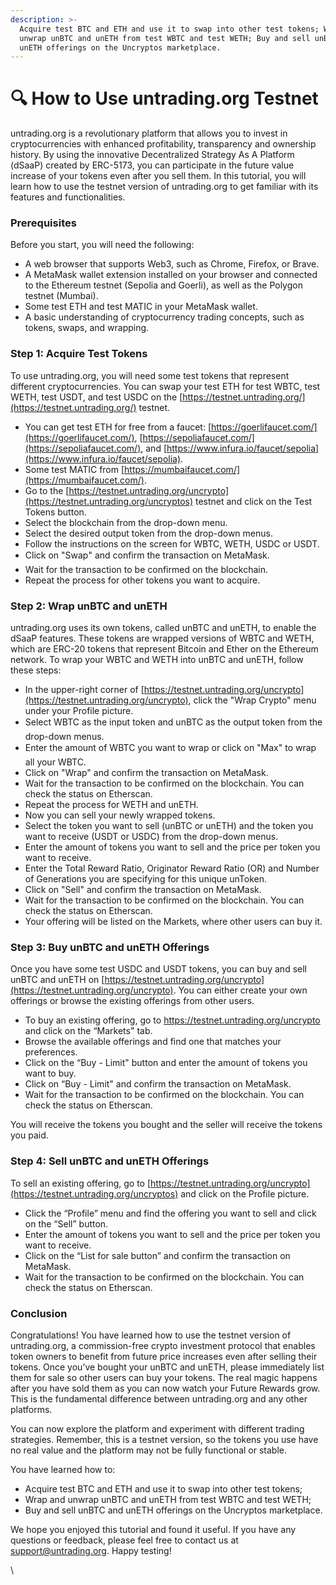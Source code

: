 ```yaml
---
description: >-
  Acquire test BTC and ETH and use it to swap into other test tokens; Wrap and
  unwrap unBTC and unETH from test WBTC and test WETH; Buy and sell unBTC and
  unETH offerings on the Uncryptos marketplace.
---
```


# 🔍 How to Use untrading.org Testnet

untrading.org is a revolutionary platform that allows you to invest in cryptocurrencies with enhanced profitability, transparency and ownership history. By using the innovative Decentralized Strategy As A Platform (dSaaP) created by ERC-5173, you can participate in the future value increase of your tokens even after you sell them. In this tutorial, you will learn how to use the testnet version of untrading.org to get familiar with its features and functionalities.

### Prerequisites

Before you start, you will need the following:

* A web browser that supports Web3, such as Chrome, Firefox, or Brave.
* A MetaMask wallet extension installed on your browser and connected to the Ethereum testnet (Sepolia and Goerli), as well as the Polygon testnet (Mumbai).
* Some test ETH and test MATIC in your MetaMask wallet.&#x20;
* A basic understanding of cryptocurrency trading concepts, such as tokens, swaps, and wrapping.

### Step 1: Acquire Test Tokens

To use untrading.org, you will need some test tokens that represent different cryptocurrencies. You can swap your test ETH for test WBTC, test WETH, test USDT, and test USDC on the [https://testnet.untrading.org/](https://testnet.untrading.org/) testnet.

* You can get test ETH for free from a faucet: [https://goerlifaucet.com/](https://goerlifaucet.com/), [https://sepoliafaucet.com/](https://sepoliafaucet.com/), and [https://www.infura.io/faucet/sepolia](https://www.infura.io/faucet/sepolia).
* Some test MATIC from [https://mumbaifaucet.com/](https://mumbaifaucet.com/).
* Go to the [https://testnet.untrading.org/uncrypto](https://testnet.untrading.org/uncryptos) testnet and click on the Test Tokens button.
* Select the blockchain from the drop-down menu.
* Select the desired output token from the drop-down menus.
* Follow the instructions on the screen for WBTC, WETH, USDC or USDT.
* Click on "Swap" and confirm the transaction on MetaMask.
* Wait for the transaction to be confirmed on the blockchain.&#x20;
* Repeat the process for other tokens you want to acquire.

### Step 2: Wrap unBTC and unETH

untrading.org uses its own tokens, called unBTC and unETH, to enable the dSaaP features. These tokens are wrapped versions of WBTC and WETH, which are ERC-20 tokens that represent Bitcoin and Ether on the Ethereum network. To wrap your WBTC and WETH into unBTC and unETH, follow these steps:

* In the upper-right corner of [https://testnet.untrading.org/uncrypto](https://testnet.untrading.org/uncrypto), click the "Wrap Crypto" menu under your Profile picture.
* Select WBTC as the input token and unBTC as the output token from the drop-down menus.
* Enter the amount of WBTC you want to wrap or click on "Max" to wrap all your WBTC.
* Click on "Wrap" and confirm the transaction on MetaMask.
* Wait for the transaction to be confirmed on the blockchain. You can check the status on Etherscan.
* Repeat the process for WETH and unETH.
* Now you can sell your newly wrapped tokens.&#x20;
* Select the token you want to sell (unBTC or unETH) and the token you want to receive (USDT or USDC) from the drop-down menus.
* Enter the amount of tokens you want to sell and the price per token you want to receive.
* Enter the Total Reward Ratio, Originator Reward Ratio (OR) and Number of Generations you are specifying for this unique unToken.&#x20;
* Click on "Sell" and confirm the transaction on MetaMask.
* Wait for the transaction to be confirmed on the blockchain. You can check the status on Etherscan.
* Your offering will be listed on the Markets, where other users can buy it.

### Step 3: Buy unBTC and unETH Offerings

Once you have some test USDC and USDT tokens, you can buy and sell unBTC and unETH on [https://testnet.untrading.org/uncrypto](https://testnet.untrading.org/uncrypto). You can either create your own offerings or browse the existing offerings from other users.

* To buy an existing offering, go to https://testnet.untrading.org/uncrypto and click on the “Markets" tab.&#x20;
* Browse the available offerings and find one that matches your preferences.
* Click on the “Buy - Limit" button and enter the amount of tokens you want to buy.
* Click on “Buy - Limit" and confirm the transaction on MetaMask.
* Wait for the transaction to be confirmed on the blockchain. You can check the status on Etherscan.

You will receive the tokens you bought and the seller will receive the tokens you paid.&#x20;

### Step 4: Sell unBTC and unETH Offerings

To sell an existing offering, go to [https://testnet.untrading.org/uncrypto](https://testnet.untrading.org/uncryptos) and click on the Profile picture.

* Click the “Profile” menu and find the offering you want to sell and click on the “Sell” button.
* Enter the amount of tokens you want to sell and the price per token you want to receive.
* Click on the “List for sale button” and confirm the transaction on MetaMask.
* Wait for the transaction to be confirmed on the blockchain. You can check the status on Etherscan.

### Conclusion

Congratulations! You have learned how to use the testnet version of untrading.org, a commission-free crypto investment protocol that enables token owners to benefit from future price increases even after selling their tokens. Once you’ve bought your unBTC and unETH, please immediately list them for sale so other users can buy your tokens. The real magic happens after you have sold them as you can now watch your Future Rewards grow. This is the fundamental difference between untrading.org and any other platforms.

You can now explore the platform and experiment with different trading strategies. Remember, this is a testnet version, so the tokens you use have no real value and the platform may not be fully functional or stable.&#x20;

You have learned how to:

* Acquire test BTC and ETH and use it to swap into other test tokens;
* Wrap and unwrap unBTC and unETH from test WBTC and test WETH;
* Buy and sell unBTC and unETH offerings on the Uncryptos marketplace.

We hope you enjoyed this tutorial and found it useful. If you have any questions or feedback, please feel free to contact us at support@untrading.org. Happy testing!

\
